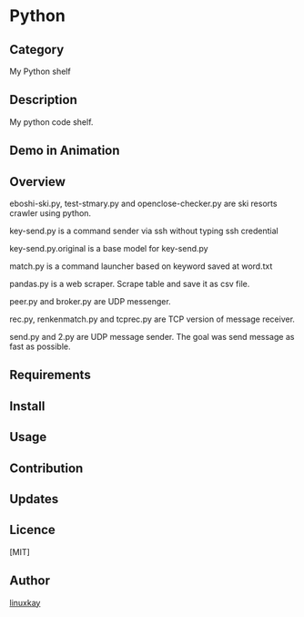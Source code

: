 # Python 

## Category 

My Python shelf 

## Description

My python code shelf.

## Demo in Animation

## Overview

eboshi-ski.py, test-stmary.py and openclose-checker.py are ski resorts crawler using python.


key-send.py is a command sender via ssh without typing ssh credential

key-send.py.original is a base model for key-send.py

match.py is a command launcher based on keyword saved at word.txt

pandas.py is a web scraper. Scrape table and save it as csv file.

peer.py and broker.py are UDP messenger.

rec.py, renkenmatch.py and tcprec.py are TCP version of message receiver.

send.py and 2.py are UDP message sender. The goal was send message as fast as possible.

## Requirements

## Install

## Usage

## Contribution

## Updates

## Licence
[MIT]

## Author

[linuxkay](https://github.com/linuxkay)
